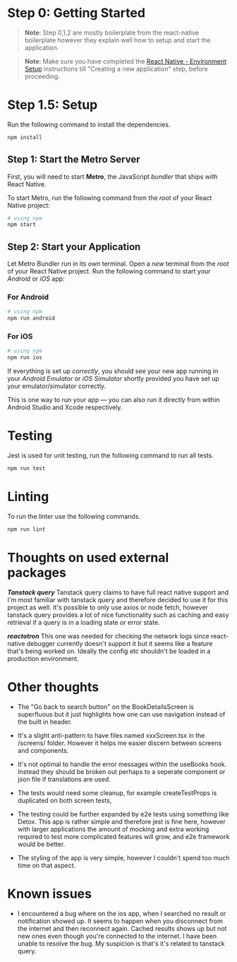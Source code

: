 # Step 0: Getting Started

> **Note**: Step 0,1,2 are mostly boilerplate from the react-native boilerplate however they explain well how to setup and start the application.

> **Note**: Make sure you have completed the [React Native - Environment Setup](https://reactnative.dev/docs/environment-setup) instructions till "Creating a new application" step, before proceeding.

# Step 1.5: Setup

Run the following command to install the dependencies.

```bash
npm install
```

## Step 1: Start the Metro Server

First, you will need to start **Metro**, the JavaScript _bundler_ that ships _with_ React Native.

To start Metro, run the following command from the _root_ of your React Native project:

```bash
# using npm
npm start
```

## Step 2: Start your Application

Let Metro Bundler run in its _own_ terminal. Open a _new_ terminal from the _root_ of your React Native project. Run the following command to start your _Android_ or _iOS_ app:

### For Android

```bash
# using npm
npm run android
```

### For iOS

```bash
# using npm
npm run ios
```

If everything is set up _correctly_, you should see your new app running in your _Android Emulator_ or _iOS Simulator_ shortly provided you have set up your emulator/simulator correctly.

This is one way to run your app — you can also run it directly from within Android Studio and Xcode respectively.

# Testing

Jest is used for unit testing, run the following command to run all tests.

```bash
npm run test
```

# Linting

To run the linter use the following commands.

```bash
npm run lint
```

# Thoughts on used external packages

**_Tanstack query_** Tanstack query claims to have full react native support and I'm most familiar with tanstack query and therefore decided to use it for this project as well. It's possible to only use axios or node fetch, however tanstack query provides a lot of nice functionality such as caching and easy retrieval if a query is in a loading state or error state.

**_reactotron_** This one was needed for checking the network logs since react-native debugger currently doesn't support it but it seems like a feature that's being worked on. Ideally the config etc shouldn't be loaded in a production environment.

# Other thoughts

- The "Go back to search button" on the BookDetailsScreen is superfluous but it just highlights how one can use navigation instead of the built in header.

- It's a slight anti-pattern to have files named xxxScreen.tsx in the /screens/ folder. However it helps me easier discern between screens and components.

- It's not optimal to handle the error messages within the useBooks hook. Instead they should be broken out perhaps to a seperate component or json file if translations are used.

- The tests would need some cleanup, for example createTestProps is duplicated on both screen tests,

- The testing could be further expanded by e2e tests using something like Detox. This app is rather simple and therefore jest is fine here, however with larger applications the amount of mocking and extra working required to test more complicated features will grow, and e2e framework would be better.

- The styling of the app is very simple, however I couldn't spend too much time on that aspect.

# Known issues

- I encountered a bug where on the ios app, when I searched no result or notification showed up. It seems to happen when you disconnect from the internet and then reconnect again. Cached results shows up but not new ones even though you're connected to the internet. I have been unable to resolve the bug. My suspicion is that's it's related to tanstack query.

